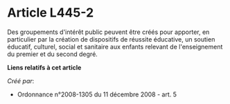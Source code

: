 # Article L445-2

Des groupements d'intérêt public peuvent être créés pour apporter, en particulier par la création de dispositifs de réussite
éducative, un soutien éducatif, culturel, social et sanitaire aux enfants relevant de l'enseignement du premier et du second
degré.

**Liens relatifs à cet article**

_Créé par_:

  - Ordonnance n°2008-1305 du 11 décembre 2008 - art. 5
